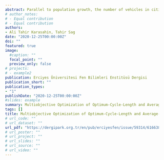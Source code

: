 ```yaml
---
abstract: Parallel to population growth, the number of vehicles in cities is also increasing. The vehicle increase makes traffic management difficult. This situation leads to higher fuel consumption and emissions of CO2 and similar harmful emissions. Therefore, real-time optimization of traffic lights i.e. signalization can make traffic management more efficient. In this study, the duration of the signals at an intersection where the signal light in the center of Konya/Turkey is optimized by multi-objective optimization algorithms using optimum-cycle-length and average-delay-time as objectives. Three state-of-the-art algorithms are applied to this problem, which are named as Non-dominated Sorting Genetic Algorithm (NSGAII), Strength Pareto Evolutionary Algorithm (SPEA2) and Indicator-Based Evolutionary Algorithm (IBEA). The dataset is obtained from Konya Metropolitan Municipality Transportation Traffic Planning Branch Directorate. The experimental results show that the optimum-cycle-time at signalized intersections can be determined by multi-objective optimization algorithms.
# author_notes:
# - Equal contribution
# - Equal contribution
authors:
- Ali Tahir Karasahin, Tahir Sag
date: "2020-12-25T00:00:00Z"
doi: ""
featured: true
image: 
  #caption: ""
  focal_point: ""
  preview_only: false
# projects:
# - example2
publication: Erciyes Üniversitesi Fen Bilimleri Enstitüsü Dergisi
publication_short: ""
publication_types:
- "1"
publishDate: "2020-12-25T00:00:00Z"
#slides: example
summary: Multiobjective Optimization of Optimum-Cycle-Length and Average-Delay-Time at a Specific Isolated Intersection in Konya-Turkey
tags: []
title: Multiobjective Optimization of Optimum-Cycle-Length and Average-Delay-Time at a Specific Isolated Intersection in Konya-Turkey
# url_code: ""
# url_dataset: ""
url_pdf: "https://dergipark.org.tr/en/pub/erciyesfen/issue/59314/616638"
# url_poster: ""
# url_project: ""
# url_slides: ""
# url_source: ""
# url_video: ""
---
```

